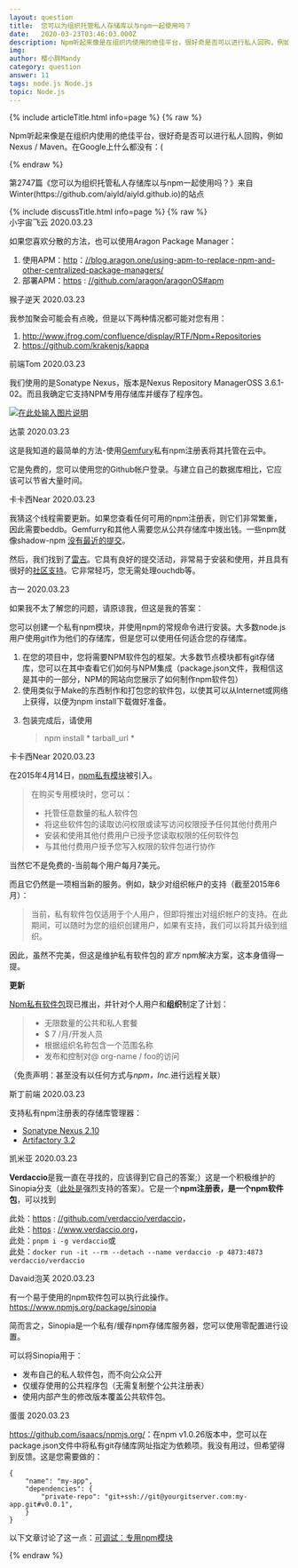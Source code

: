 ```yaml
---
layout: question
title:  您可以为组织托管私人存储库以与npm一起使用吗？
date:   2020-03-23T03:46:03.000Z
description: Npm听起来像是在组织内使用的绝佳平台，很好奇是否可以进行私人回购，例如Nexus / Maven。在Google上什么都没有：(...
img: 
author: 樱小胖Mandy
category: question
answer: 11
tags: node.js Node.js
topic: Node.js
---
```

<div class="article-root">
  <div class="article">
    {% include articleTitle.html info=page %}
    {% raw %}
    <div class="article-content"><p><font style="vertical-align: inherit;"><font style="vertical-align: inherit;">Npm听起来像是在组织内使用的绝佳平台，很好奇是否可以进行私人回购，例如Nexus / Maven。</font><font style="vertical-align: inherit;">在Google上什么都没有：(</font></font></p></div>
    {% endraw %}
  </div>
  <p class="winter_mark">第2747篇《您可以为组织托管私人存储库以与npm一起使用吗？》来自Winter(https://github.com/aiyld/aiyld.github.io)的站点</p>
  <div class="discuss-wrapper">
    {% include discussTitle.html info=page %}
    {% raw %}
    <div class="discuss-item">
        <div class="discuss-parent">
          <div class="discuss-meta">
            <span class="discuss-user">小宇宙飞云</span>
            <span class="discuss-time">2020.03.23</span>
          </div>
          <div class="discuss-comment"><p><font style="vertical-align: inherit;"><font style="vertical-align: inherit;">如果您喜欢分散的方法，也可以使用Aragon Package Manager：</font></font></p>

<ol>
<li><font style="vertical-align: inherit;"><font style="vertical-align: inherit;">使用APM：</font><a href="http://blog.aragon.one/using-apm-to-replace-npm-and-other-centralized-package-managers/" rel="nofollow noreferrer"><font style="vertical-align: inherit;">http</font></a><font style="vertical-align: inherit;">：</font></font><a href="http://blog.aragon.one/using-apm-to-replace-npm-and-other-centralized-package-managers/" rel="nofollow noreferrer"><font style="vertical-align: inherit;"><font style="vertical-align: inherit;">//blog.aragon.one/using-apm-to-replace-npm-and-other-centralized-package-managers/</font></font></a></li>
<li><font style="vertical-align: inherit;"><font style="vertical-align: inherit;">部署APM：</font><a href="https://github.com/aragon/aragonOS#apm" rel="nofollow noreferrer"><font style="vertical-align: inherit;">https</font></a><font style="vertical-align: inherit;"> : </font></font><a href="https://github.com/aragon/aragonOS#apm" rel="nofollow noreferrer"><font style="vertical-align: inherit;"><font style="vertical-align: inherit;">//github.com/aragon/aragonOS#apm</font></font></a></li>
</ol></div>
        </div></div><div class="discuss-item">
        <div class="discuss-parent">
          <div class="discuss-meta">
            <span class="discuss-user">猴子逆天</span>
            <span class="discuss-time">2020.03.23</span>
          </div>
          <div class="discuss-comment"><p><font style="vertical-align: inherit;"><font style="vertical-align: inherit;">我参加聚会可能会有点晚，但是以下两种情况都可能对您有用：</font></font></p>

<ol>
<li><a href="http://www.jfrog.com/confluence/display/RTF/Npm+Repositories" rel="nofollow"><font style="vertical-align: inherit;"><font style="vertical-align: inherit;">http://www.jfrog.com/confluence/display/RTF/Npm+Repositories</font></font></a></li>
<li><a href="https://github.com/krakenjs/kappa" rel="nofollow"><font style="vertical-align: inherit;"><font style="vertical-align: inherit;">https://github.com/krakenjs/kappa</font></font></a></li>
</ol></div>
        </div></div><div class="discuss-item">
        <div class="discuss-parent">
          <div class="discuss-meta">
            <span class="discuss-user">前端Tom</span>
            <span class="discuss-time">2020.03.23</span>
          </div>
          <div class="discuss-comment"><p><font style="vertical-align: inherit;"><font style="vertical-align: inherit;">我们使用的是Sonatype Nexus，版本是Nexus Repository ManagerOSS 3.6.1-02。</font><font style="vertical-align: inherit;">而且我确定它支持NPM专用存储库并缓存了程序包。</font></font></p>

<p><a href="https://i.stack.imgur.com/HYZ1S.png" rel="noreferrer"><img src="https://i.stack.imgur.com/HYZ1S.png" alt="在此处输入图片说明"></a></p></div>
        </div></div><div class="discuss-item">
        <div class="discuss-parent">
          <div class="discuss-meta">
            <span class="discuss-user">达蒙</span>
            <span class="discuss-time">2020.03.23</span>
          </div>
          <div class="discuss-comment"><p><font style="vertical-align: inherit;"><font style="vertical-align: inherit;">这是我知道的最简单的方法-使用</font></font><a href="http://www.gemfury.com/l/npm-registry" rel="noreferrer"><font style="vertical-align: inherit;"><font style="vertical-align: inherit;">Gemfury</font></font></a><font style="vertical-align: inherit;"><font style="vertical-align: inherit;">私有npm注册表</font><font style="vertical-align: inherit;">将其托管在云中</font><font style="vertical-align: inherit;">。</font></font></p>

<p><font style="vertical-align: inherit;"><font style="vertical-align: inherit;">它是免费的，您可以使用您的Github帐户登录。</font><font style="vertical-align: inherit;">与建立自己的数据库相比，它应该可以节省大量时间。</font></font></p></div>
        </div></div><div class="discuss-item">
        <div class="discuss-parent">
          <div class="discuss-meta">
            <span class="discuss-user">卡卡西Near</span>
            <span class="discuss-time">2020.03.23</span>
          </div>
          <div class="discuss-comment"><p><font style="vertical-align: inherit;"><font style="vertical-align: inherit;">我猜这个线程需要更新。</font><font style="vertical-align: inherit;">如果您查看任何可用的npm注册表，则它们非常繁重，因此需要beddb。</font><font style="vertical-align: inherit;">Gemfurry和其他人需要您从公共存储库中拨出钱。</font><font style="vertical-align: inherit;">一些npm就像shadow-npm </font></font><a href="https://github.com/mbrevoort/node-reggie/graphs/commit-activity"><font style="vertical-align: inherit;"><font style="vertical-align: inherit;">没有最近的提交</font></font></a><font style="vertical-align: inherit;"><font style="vertical-align: inherit;">。</font></font></p>

<p><font style="vertical-align: inherit;"><font style="vertical-align: inherit;">然后，我们找到了</font></font><a href="https://github.com/mbrevoort/node-reggie"><font style="vertical-align: inherit;"><font style="vertical-align: inherit;">雷吉</font></font></a><font style="vertical-align: inherit;"><font style="vertical-align: inherit;">。</font><font style="vertical-align: inherit;">它具有良好的提交活动，非常易于安装和使用，并且具有很好的</font></font><a href="https://github.com/mbrevoort/node-reggie/graphs/commit-activity"><font style="vertical-align: inherit;"><font style="vertical-align: inherit;">社区支持</font></font></a><font style="vertical-align: inherit;"><font style="vertical-align: inherit;">。</font><font style="vertical-align: inherit;">它非常轻巧，您无需处理ouchdb等。</font></font></p></div>
        </div></div><div class="discuss-item">
        <div class="discuss-parent">
          <div class="discuss-meta">
            <span class="discuss-user">古一</span>
            <span class="discuss-time">2020.03.23</span>
          </div>
          <div class="discuss-comment"><p><font style="vertical-align: inherit;"><font style="vertical-align: inherit;">如果我不太了解您的问题，请原谅我，但这是我的答案：</font></font></p>

<p><font style="vertical-align: inherit;"><font style="vertical-align: inherit;">您可以创建一个私有npm模块，并使用npm的常规命令进行安装。</font><font style="vertical-align: inherit;">大多数node.js用户使用git作为他们的存储库，但是您可以使用任何适合您的存储库。</font></font></p>

<ol>
<li><font style="vertical-align: inherit;"><font style="vertical-align: inherit;">在您的项目中，您将需要NPM软件包的框架。</font><font style="vertical-align: inherit;">大多数节点模块都有git存储库，您可以在其中查看它们如何与NPM集成（package.json文件，我相信这是其中的一部分，NPM的网站向您展示了如何制作npm软件包）</font></font></li>
<li><font style="vertical-align: inherit;"><font style="vertical-align: inherit;">使用类似于Make的东西制作和打包您的软件包，以使其可以从Internet或网络上获得，以便为npm install下载做好准备。</font></font></li>
<li><p><font style="vertical-align: inherit;"><font style="vertical-align: inherit;">包装完成后，请使用</font></font></p>

<blockquote>
  <p><font style="vertical-align: inherit;"><font style="vertical-align: inherit;">npm install * tarball_url *</font></font></p>
</blockquote></li>
</ol></div>
        </div></div><div class="discuss-item">
        <div class="discuss-parent">
          <div class="discuss-meta">
            <span class="discuss-user">卡卡西Near</span>
            <span class="discuss-time">2020.03.23</span>
          </div>
          <div class="discuss-comment"><p><font style="vertical-align: inherit;"><font style="vertical-align: inherit;">在2015年4月14日，</font></font><a href="https://www.npmjs.com/private-modules"><font style="vertical-align: inherit;"><font style="vertical-align: inherit;">npm私有模块</font></font></a><font style="vertical-align: inherit;"><font style="vertical-align: inherit;">被引入。</font></font></p>

<blockquote>
  <p><font style="vertical-align: inherit;"><font style="vertical-align: inherit;">在购买专用模块时，您可以：</font></font></p>
  
  <ul>
  <li><font style="vertical-align: inherit;"><font style="vertical-align: inherit;">托管任意数量的私人软件包</font></font></li>
  <li><font style="vertical-align: inherit;"><font style="vertical-align: inherit;">将这些软件包的读取访问权限或读写访问权限授予任何其他付费用户</font></font></li>
  <li><font style="vertical-align: inherit;"><font style="vertical-align: inherit;">安装和使用其他付费用户已授予您读取权限的任何软件包</font></font></li>
  <li><font style="vertical-align: inherit;"><font style="vertical-align: inherit;">与其他付费用户授予您写入权限的软件包进行协作</font></font></li>
  </ul>
</blockquote>

<p><font style="vertical-align: inherit;"><font style="vertical-align: inherit;">当然它不是免费的-当前每个用户每月7美元。</font></font></p>

<p><font style="vertical-align: inherit;"><font style="vertical-align: inherit;">而且它仍然是一项相当新的服务。</font><font style="vertical-align: inherit;">例如，缺少对组织帐户的支持（截至2015年6月）：</font></font></p>

<blockquote>
  <p><font style="vertical-align: inherit;"><font style="vertical-align: inherit;">当前，私有软件包仅适用于个人用户，但即将推出对组织帐户的支持。</font><font style="vertical-align: inherit;">在此期间，可以随时为您的组织创建用户，如果有支持，我们可以将其升级到组织。</font></font></p>
</blockquote>

<p><font style="vertical-align: inherit;"><font style="vertical-align: inherit;">因此，虽然不完美，但这是</font><font style="vertical-align: inherit;">维护私有软件包</font><font style="vertical-align: inherit;">的</font></font><em><font style="vertical-align: inherit;"><font style="vertical-align: inherit;">官方</font></font></em><font style="vertical-align: inherit;"><font style="vertical-align: inherit;"> npm解决方案，这本身值得一提。</font></font></p>

<p><strong><font style="vertical-align: inherit;"><font style="vertical-align: inherit;">更新</font></font></strong></p>

<p><a href="https://www.npmjs.com/npm/private-packages"><font style="vertical-align: inherit;"><font style="vertical-align: inherit;">Npm私有软件包</font></font></a><font style="vertical-align: inherit;"><font style="vertical-align: inherit;">现已推出，并针对个人用户和</font></font><strong><font style="vertical-align: inherit;"><font style="vertical-align: inherit;">组织</font></font></strong><font style="vertical-align: inherit;"><font style="vertical-align: inherit;">制定了计划</font><font style="vertical-align: inherit;">：</font></font></p>

<blockquote>
  <ul>
  <li><font style="vertical-align: inherit;"><font style="vertical-align: inherit;">无限数量的公共和私人套餐</font></font></li>
  <li><font style="vertical-align: inherit;"><font style="vertical-align: inherit;">$ 7 /月/开发人员</font></font></li>
  <li><font style="vertical-align: inherit;"><font style="vertical-align: inherit;">根据组织名称包含一个范围名称</font></font></li>
  <li><font style="vertical-align: inherit;"><font style="vertical-align: inherit;">发布和控制对@ org-name / foo的访问</font></font></li>
  </ul>
</blockquote>

<p><font style="vertical-align: inherit;"><font style="vertical-align: inherit;">（免责声明：甚至没有以任何方式与</font></font><em><font style="vertical-align: inherit;"><font style="vertical-align: inherit;">npm，Inc.</font></font></em><font style="vertical-align: inherit;"><font style="vertical-align: inherit;">进行远程关联</font><font style="vertical-align: inherit;">）</font></font></p></div>
        </div></div><div class="discuss-item">
        <div class="discuss-parent">
          <div class="discuss-meta">
            <span class="discuss-user">斯丁前端</span>
            <span class="discuss-time">2020.03.23</span>
          </div>
          <div class="discuss-comment"><p><font style="vertical-align: inherit;"><font style="vertical-align: inherit;">支持私有npm注册表的存储库管理器：</font></font></p>

<ul>
<li><a href="http://books.sonatype.com/nexus-book/reference/npm-private-registries.html"><font style="vertical-align: inherit;"><font style="vertical-align: inherit;">Sonatype Nexus 2.10</font></font></a></li>
<li><a href="https://www.jfrog.com/confluence/display/RTF/Npm+Repositories"><font style="vertical-align: inherit;"><font style="vertical-align: inherit;">Artifactory 3.2</font></font></a></li>
</ul></div>
        </div></div><div class="discuss-item">
        <div class="discuss-parent">
          <div class="discuss-meta">
            <span class="discuss-user">凯米亚</span>
            <span class="discuss-time">2020.03.23</span>
          </div>
          <div class="discuss-comment"><p><strong><font style="vertical-align: inherit;"><font style="vertical-align: inherit;">Verdaccio</font></font></strong><font style="vertical-align: inherit;"><font style="vertical-align: inherit;">是我一直在寻找的，应该得到它自己的答案;）这是一个积极维护的Sinopia分支（</font></font><a href="https://stackoverflow.com/a/22107579/336753"><font style="vertical-align: inherit;"><font style="vertical-align: inherit;">此处是</font></font></a><font style="vertical-align: inherit;"><font style="vertical-align: inherit;">强烈支持的答案</font><font style="vertical-align: inherit;">）。</font><font style="vertical-align: inherit;">它是一个</font></font><strong><font style="vertical-align: inherit;"><font style="vertical-align: inherit;">npm注册表，是一个npm软件包</font></font></strong><font style="vertical-align: inherit;"><font style="vertical-align: inherit;">，可以找到</font></font></p>

<p><font style="vertical-align: inherit;"><font style="vertical-align: inherit;">此处：</font></font><a href="https://github.com/verdaccio/verdaccio" rel="noreferrer"><font style="vertical-align: inherit;"><font style="vertical-align: inherit;">https</font></font></a><font style="vertical-align: inherit;"><font style="vertical-align: inherit;"> : </font><a href="https://github.com/verdaccio/verdaccio" rel="noreferrer"><font style="vertical-align: inherit;">//github.com/verdaccio/verdaccio</font></a><font style="vertical-align: inherit;">，</font></font><br><font style="vertical-align: inherit;"><font style="vertical-align: inherit;">
此处：</font></font><a href="https://www.verdaccio.org" rel="noreferrer"><font style="vertical-align: inherit;"><font style="vertical-align: inherit;">https</font></font></a><font style="vertical-align: inherit;"><font style="vertical-align: inherit;"> : </font><a href="https://www.verdaccio.org" rel="noreferrer"><font style="vertical-align: inherit;">//www.verdaccio.org</font></a><font style="vertical-align: inherit;">，</font></font><br><font style="vertical-align: inherit;"><font style="vertical-align: inherit;">
此处：</font></font><code>pnpm i -g verdaccio</code><font style="vertical-align: inherit;"><font style="vertical-align: inherit;">或</font></font><br><font style="vertical-align: inherit;"><font style="vertical-align: inherit;">
此处：</font></font><code>docker run -it --rm --detach --name verdaccio -p 4873:4873 verdaccio/verdaccio</code></p></div>
        </div></div><div class="discuss-item">
        <div class="discuss-parent">
          <div class="discuss-meta">
            <span class="discuss-user">Davaid泡芙</span>
            <span class="discuss-time">2020.03.23</span>
          </div>
          <div class="discuss-comment"><p><font style="vertical-align: inherit;"><font style="vertical-align: inherit;">有一个易于使用的npm软件包可以执行此操作。
</font></font><a href="https://www.npmjs.org/package/sinopia"><font style="vertical-align: inherit;"><font style="vertical-align: inherit;">https://www.npmjs.org/package/sinopia</font></font></a></p>

<p><font style="vertical-align: inherit;"><font style="vertical-align: inherit;">简而言之，Sinopia是一个私有/缓存npm存储库服务器，您可以使用零配置进行设置。</font></font></p>

<p><font style="vertical-align: inherit;"><font style="vertical-align: inherit;">可以将Sinopia用于：</font></font></p>

<ul>
<li><font style="vertical-align: inherit;"><font style="vertical-align: inherit;">发布自己的私人软件包，而不向公众公开</font></font></li>
<li><font style="vertical-align: inherit;"><font style="vertical-align: inherit;">仅缓存使用的公共程序包（无需复制整个公共注册表）</font></font></li>
<li><font style="vertical-align: inherit;"><font style="vertical-align: inherit;">使用内部产生的修改版本覆盖公共软件包。</font></font></li>
</ul></div>
        </div></div><div class="discuss-item">
        <div class="discuss-parent">
          <div class="discuss-meta">
            <span class="discuss-user">蛋蛋</span>
            <span class="discuss-time">2020.03.23</span>
          </div>
          <div class="discuss-comment"><p><a href="https://github.com/isaacs/npmjs.org/" rel="noreferrer"><font style="vertical-align: inherit;"><font style="vertical-align: inherit;">https://github.com/isaacs/npmjs.org/</font></font></a><font style="vertical-align: inherit;"><font style="vertical-align: inherit;">：在npm v1.0.26版本中，您可以在package.json文件中将私有git存储库网址指定为依赖项。</font><font style="vertical-align: inherit;">我没有用过，但希望得到反馈。</font><font style="vertical-align: inherit;">这是您需要做的：</font></font></p>

<pre><code>{<font></font>
    "name": "my-app",<font></font>
    "dependencies": {<font></font>
        "private-repo": "git+ssh://git@yourgitserver.com:my-app.git#v0.0.1",<font></font>
    }<font></font>
}<font></font>
</code></pre>

<p><font style="vertical-align: inherit;"><font style="vertical-align: inherit;">以下文章讨论了这一点：</font></font><a href="http://debuggable.com/posts/private-npm-modules:4e68cc7d-1ac4-42d9-995a-343dcbdd56cb" rel="noreferrer"><font style="vertical-align: inherit;"><font style="vertical-align: inherit;">可调试：专用npm模块</font></font></a></p></div>
        </div></div>
    {% endraw %}
  </div>
<div>
